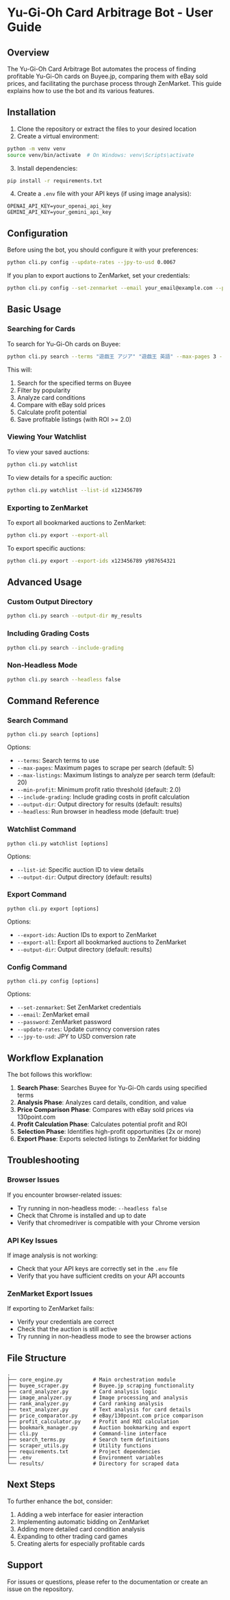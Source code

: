 # Yu-Gi-Oh Card Arbitrage Bot - User Guide

## Overview

The Yu-Gi-Oh Card Arbitrage Bot automates the process of finding profitable Yu-Gi-Oh cards on Buyee.jp, comparing them with eBay sold prices, and facilitating the purchase process through ZenMarket. This guide explains how to use the bot and its various features.

## Installation

1. Clone the repository or extract the files to your desired location
2. Create a virtual environment:
```bash
python -m venv venv
source venv/bin/activate  # On Windows: venv\Scripts\activate
```

3. Install dependencies:
```bash
pip install -r requirements.txt
```

4. Create a `.env` file with your API keys (if using image analysis):
```
OPENAI_API_KEY=your_openai_api_key
GEMINI_API_KEY=your_gemini_api_key
```

## Configuration

Before using the bot, you should configure it with your preferences:

```bash
python cli.py config --update-rates --jpy-to-usd 0.0067
```

If you plan to export auctions to ZenMarket, set your credentials:

```bash
python cli.py config --set-zenmarket --email your_email@example.com --password your_password
```

## Basic Usage

### Searching for Cards

To search for Yu-Gi-Oh cards on Buyee:

```bash
python cli.py search --terms "遊戯王 アジア" "遊戯王 英語" --max-pages 3 --min-profit 2.0
```

This will:
1. Search for the specified terms on Buyee
2. Filter by popularity
3. Analyze card conditions
4. Compare with eBay sold prices
5. Calculate profit potential
6. Save profitable listings (with ROI >= 2.0)

### Viewing Your Watchlist

To view your saved auctions:

```bash
python cli.py watchlist
```

To view details for a specific auction:

```bash
python cli.py watchlist --list-id x123456789
```

### Exporting to ZenMarket

To export all bookmarked auctions to ZenMarket:

```bash
python cli.py export --export-all
```

To export specific auctions:

```bash
python cli.py export --export-ids x123456789 y987654321
```

## Advanced Usage

### Custom Output Directory

```bash
python cli.py search --output-dir my_results
```

### Including Grading Costs

```bash
python cli.py search --include-grading
```

### Non-Headless Mode

```bash
python cli.py search --headless false
```

## Command Reference

### Search Command

```
python cli.py search [options]
```

Options:
- `--terms`: Search terms to use
- `--max-pages`: Maximum pages to scrape per search (default: 5)
- `--max-listings`: Maximum listings to analyze per search term (default: 20)
- `--min-profit`: Minimum profit ratio threshold (default: 2.0)
- `--include-grading`: Include grading costs in profit calculation
- `--output-dir`: Output directory for results (default: results)
- `--headless`: Run browser in headless mode (default: true)

### Watchlist Command

```
python cli.py watchlist [options]
```

Options:
- `--list-id`: Specific auction ID to view details
- `--output-dir`: Output directory (default: results)

### Export Command

```
python cli.py export [options]
```

Options:
- `--export-ids`: Auction IDs to export to ZenMarket
- `--export-all`: Export all bookmarked auctions to ZenMarket
- `--output-dir`: Output directory (default: results)

### Config Command

```
python cli.py config [options]
```

Options:
- `--set-zenmarket`: Set ZenMarket credentials
- `--email`: ZenMarket email
- `--password`: ZenMarket password
- `--update-rates`: Update currency conversion rates
- `--jpy-to-usd`: JPY to USD conversion rate

## Workflow Explanation

The bot follows this workflow:

1. **Search Phase**: Searches Buyee for Yu-Gi-Oh cards using specified terms
2. **Analysis Phase**: Analyzes card details, condition, and value
3. **Price Comparison Phase**: Compares with eBay sold prices via 130point.com
4. **Profit Calculation Phase**: Calculates potential profit and ROI
5. **Selection Phase**: Identifies high-profit opportunities (2x or more)
6. **Export Phase**: Exports selected listings to ZenMarket for bidding

## Troubleshooting

### Browser Issues

If you encounter browser-related issues:
- Try running in non-headless mode: `--headless false`
- Check that Chrome is installed and up to date
- Verify that chromedriver is compatible with your Chrome version

### API Key Issues

If image analysis is not working:
- Check that your API keys are correctly set in the `.env` file
- Verify that you have sufficient credits on your API accounts

### ZenMarket Export Issues

If exporting to ZenMarket fails:
- Verify your credentials are correct
- Check that the auction is still active
- Try running in non-headless mode to see the browser actions

## File Structure

```
.
├── core_engine.py          # Main orchestration module
├── buyee_scraper.py        # Buyee.jp scraping functionality
├── card_analyzer.py        # Card analysis logic
├── image_analyzer.py       # Image processing and analysis
├── rank_analyzer.py        # Card ranking analysis
├── text_analyzer.py        # Text analysis for card details
├── price_comparator.py     # eBay/130point.com price comparison
├── profit_calculator.py    # Profit and ROI calculation
├── bookmark_manager.py     # Auction bookmarking and export
├── cli.py                  # Command-line interface
├── search_terms.py         # Search term definitions
├── scraper_utils.py        # Utility functions
├── requirements.txt        # Project dependencies
├── .env                    # Environment variables
└── results/                # Directory for scraped data
```

## Next Steps

To further enhance the bot, consider:
1. Adding a web interface for easier interaction
2. Implementing automatic bidding on ZenMarket
3. Adding more detailed card condition analysis
4. Expanding to other trading card games
5. Creating alerts for especially profitable cards

## Support

For issues or questions, please refer to the documentation or create an issue on the repository.
